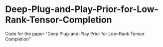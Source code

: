 # Deep-Plug-and-Play-Prior-for-Low-Rank-Tensor-Completion
Code for the paper "Deep Plug-and-Play Prior for Low-Rank Tensor Completion"
